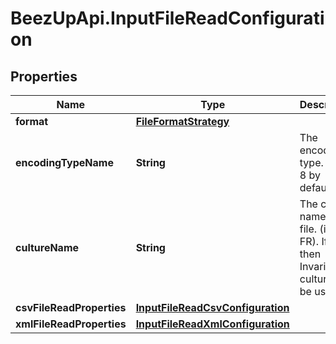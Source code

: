 # BeezUpApi.InputFileReadConfiguration

## Properties
Name | Type | Description | Notes
------------ | ------------- | ------------- | -------------
**format** | [**FileFormatStrategy**](FileFormatStrategy.md) |  | 
**encodingTypeName** | **String** | The encoding type. UTF-8 by default. | [optional] [default to &#39;UTF-8&#39;]
**cultureName** | **String** | The culture name of the file.  (i.e. fr-FR). If null then Invariant culture will be used. | [optional] [default to &#39;&#39;]
**csvFileReadProperties** | [**InputFileReadCsvConfiguration**](InputFileReadCsvConfiguration.md) |  | [optional] 
**xmlFileReadProperties** | [**InputFileReadXmlConfiguration**](InputFileReadXmlConfiguration.md) |  | [optional] 


